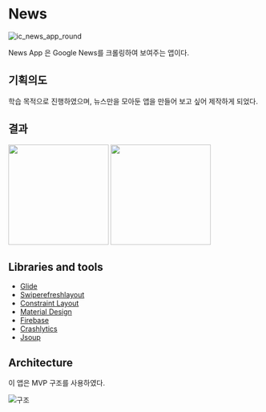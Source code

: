 
# **News**
![ic_news_app_round](https://user-images.githubusercontent.com/54328309/82733127-c36d0a80-9d4c-11ea-8f7e-869e9470ef9b.png)

News App 은 Google News를 크롤링하여 보여주는 앱이다.

## 기획의도

학습 목적으로 진행하였으며, 뉴스만을 모아둔 앱을 만들어 보고 싶어 제작하게 되었다.

## 결과

<div>
<img width="200" src="https://user-images.githubusercontent.com/54328309/82654983-7d387e00-9c5c-11ea-8b80-ef2086b30780.gif">
<img width="200" src="https://user-images.githubusercontent.com/54328309/82654976-76aa0680-9c5c-11ea-8ee8-dd3dbd67d0e1.gif">
</div>


## Libraries and tools
- [Glide](https://github.com/bumptech/glide)
- [Swiperefreshlayout](https://developer.android.com/jetpack/androidx/releases/swiperefreshlayout?hl=ko)
- [Constraint Layout](https://developer.android.com/reference/androidx/constraintlayout/widget/ConstraintLayout?hl=en)
- [Material Design](https://material.io/develop/android/docs/getting-started/)
- [Firebase](https://firebase.google.com/docs/reference/android/com/google/firebase/package-summary?hl=ko)
- [Crashlytics](https://firebase.google.com/docs/reference/android/com/google/firebase/crashlytics/FirebaseCrashlytics?hl=ko)
- [Jsoup](jsoup.org)


## Architecture

이 앱은 MVP 구조를 사용하였다. 

![구조](https://user-images.githubusercontent.com/54328309/80933982-eddc3f80-8e00-11ea-9a4f-b6f2a7d9ac68.PNG)
